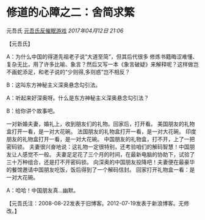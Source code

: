 # 修道的心障之二：舍简求繁

元吾氏 [元吾氏反催眠游戏](javascript:void(0);) *2017年04月12日 21:06*

【元吾氏】



A：为什么中国的得道先祖老子说“大道至简”，但其后代很多 修炼书籍晦涩难懂、复杂无比，用了许多比喻、象言？然后又写一本《象言破疑》来解释呢？这样做岂不画蛇添足，和老子说的“少则得,多则惑”岂不相反？



B：这叫东方神秘主义深奥悬念勾引法。



A：听起来好深奥呀。什么是东方神秘主义深奥悬念勾引法？



B：给你讲个故事吧。



一对新婚夫妻，婚礼上，收到朋友们的礼物。回家后，打开看。
美国朋友的礼物盒打开一看，是一对大花碗。
法国朋友的礼物盒打开一看，是一对大花碗。
印度朋友的礼物盒打开一看，是一对大花碗。
中国朋友的礼物盒，打不开，上了一把密码锁。
夫妻很兴奋地说：这礼物一定很特别，还考验咱们的解码智慧！中国朋友让人感觉不一般。
夫妻足足花了三个月的时间，在最新电脑的协助下，试验了三十万种组合，还是打不开密码锁。
向深奥的中国朋友投降吧！夫妻便在最豪华的餐馆邀请中国朋友吃饭，饭后得到了一个解码信封。
回家打开礼物盒一看：是一对大花碗。



A：哈哈！中国朋友真...幽默。
 

【元吾氏注：2008-08-22发表于旧博客。2012-07-19发表于新浪博客。无修改。】